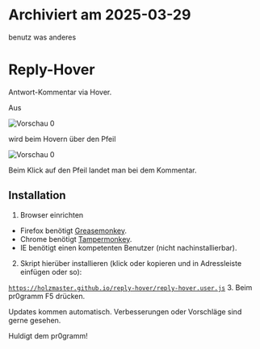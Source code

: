 # Archiviert am 2025-03-29
benutz was anderes

# Reply-Hover
Antwort-Kommentar via Hover.

Aus

![Vorschau 0](https://holzmaster.github.io/reply-hover/img/preview-0.png)

wird beim Hovern über den Pfeil

![Vorschau 0](https://holzmaster.github.io/reply-hover/img/preview-1.png)

Beim Klick auf den Pfeil landet man bei dem Kommentar.

## Installation
1. Browser einrichten
  - Firefox benötigt [Greasemonkey](https://addons.mozilla.org/de/firefox/addon/greasemonkey/).
  - Chrome benötigt [Tampermonkey](https://chrome.google.com/webstore/detail/tampermonkey/dhdgffkkebhmkfjojejmpbldmpobfkfo?hl=de).
  - IE benötigt einen kompetenten Benutzer (nicht nachinstallierbar).
2. Skript hierüber installieren (klick oder kopieren und in Adressleiste einfügen oder so):

  [`https://holzmaster.github.io/reply-hover/reply-hover.user.js`](https://holzmaster.github.io/reply-hover/reply-hover.user.js)
3. Beim pr0gramm F5 drücken.

Updates kommen automatisch. Verbesserungen oder Vorschläge sind gerne gesehen.

Huldigt dem pr0gramm!
